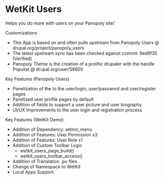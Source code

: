 WetKit Users
==============
Helps you do more with users on your Panopoly site!

Customizations
* This App is based on and often pulls upstream from Panopoly Users @ drupal.org/project/panopoly_users
* The latest upstream sync has been checked against commit: 9ed9f35 (Verified)
* Panopoly Theme is the creation of a prolific drupaler with the handle Populist @ drupal.org/user/58600

Key Features (Panopoly Users)
* Panelization of the to the user/login, user/password and user/register pages
* Panelized user profile pages by default
* Addition of fields to support a user picture and user biography
* UI/UX Improvements to the user login and registration process

Key Features (WetKit Demo)
* Addition of Dependency: admin_menu
* Addition of Features: User Permission x3
* Addition of Features: User Role x1
* Addition of Custom Toolbar Logic
    - wetkit_users_page_build()
    - wetkit_users_toolbar_access()
* Addition of Translation .po files
* Change of Namespace to WetKit
* Local Apps Support
